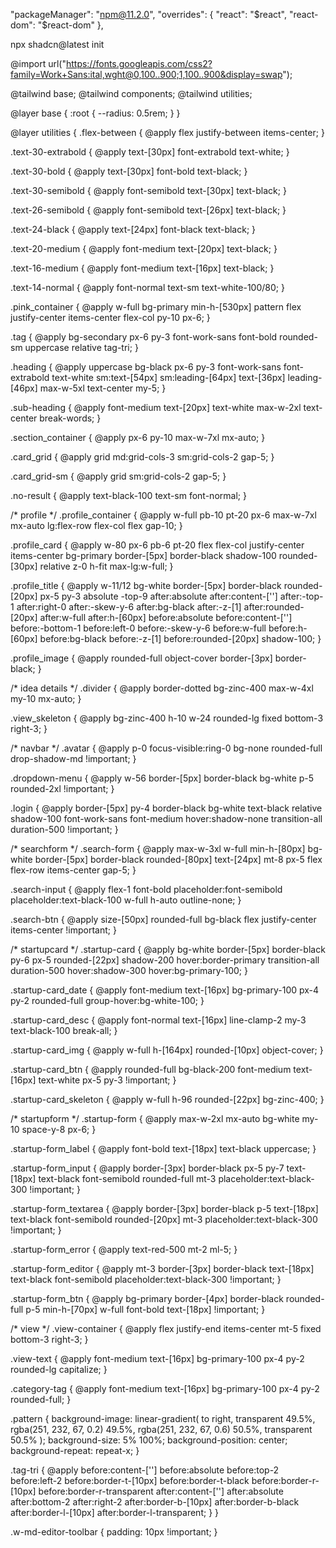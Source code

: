   "packageManager": "npm@11.2.0",
  "overrides": {
    "react": "$react",
    "react-dom": "$react-dom"
  },

npx shadcn@latest init


@import url("https://fonts.googleapis.com/css2?family=Work+Sans:ital,wght@0,100..900;1,100..900&display=swap");

@tailwind base;
@tailwind components;
@tailwind utilities;

@layer base {
  :root {
    --radius: 0.5rem;
  }
}

@layer utilities {
  .flex-between {
    @apply flex justify-between items-center;
  }

  .text-30-extrabold {
    @apply text-[30px] font-extrabold text-white;
  }

  .text-30-bold {
    @apply text-[30px] font-bold text-black;
  }

  .text-30-semibold {
    @apply font-semibold text-[30px] text-black;
  }

  .text-26-semibold {
    @apply font-semibold text-[26px] text-black;
  }

  .text-24-black {
    @apply text-[24px] font-black text-black;
  }

  .text-20-medium {
    @apply font-medium text-[20px] text-black;
  }

  .text-16-medium {
    @apply font-medium text-[16px] text-black;
  }

  .text-14-normal {
    @apply font-normal text-sm text-white-100/80;
  }

  .pink_container {
    @apply w-full bg-primary min-h-[530px] pattern flex justify-center items-center flex-col py-10 px-6;
  }

  .tag {
    @apply bg-secondary px-6 py-3 font-work-sans font-bold rounded-sm uppercase relative tag-tri;
  }

  .heading {
    @apply uppercase bg-black px-6 py-3 font-work-sans font-extrabold text-white sm:text-[54px] sm:leading-[64px] text-[36px] leading-[46px] max-w-5xl text-center my-5;
  }

  .sub-heading {
    @apply font-medium text-[20px] text-white max-w-2xl text-center break-words;
  }

  .section_container {
    @apply px-6 py-10 max-w-7xl mx-auto;
  }

  .card_grid {
    @apply grid md:grid-cols-3 sm:grid-cols-2 gap-5;
  }

  .card_grid-sm {
    @apply grid sm:grid-cols-2 gap-5;
  }

  .no-result {
    @apply text-black-100 text-sm font-normal;
  }

  /* profile */
  .profile_container {
    @apply w-full pb-10 pt-20 px-6 max-w-7xl mx-auto lg:flex-row flex-col flex gap-10;
  }

  .profile_card {
    @apply w-80 px-6 pb-6 pt-20 flex flex-col justify-center items-center bg-primary border-[5px] border-black shadow-100 rounded-[30px] relative z-0 h-fit max-lg:w-full;
  }

  .profile_title {
    @apply w-11/12 bg-white border-[5px] border-black rounded-[20px] px-5 py-3 absolute -top-9 after:absolute after:content-[''] after:-top-1 after:right-0 after:-skew-y-6 after:bg-black after:-z-[1] after:rounded-[20px] after:w-full after:h-[60px] before:absolute before:content-[''] before:-bottom-1 before:left-0  before:-skew-y-6 before:w-full before:h-[60px] before:bg-black  before:-z-[1] before:rounded-[20px] shadow-100;
  }

  .profile_image {
    @apply rounded-full object-cover border-[3px] border-black;
  }

  /* idea details */
  .divider {
    @apply border-dotted bg-zinc-400 max-w-4xl my-10 mx-auto;
  }

  .view_skeleton {
    @apply bg-zinc-400 h-10 w-24 rounded-lg fixed bottom-3 right-3;
  }

  /* navbar */
  .avatar {
    @apply p-0 focus-visible:ring-0 bg-none rounded-full drop-shadow-md !important;
  }

  .dropdown-menu {
    @apply w-56 border-[5px] border-black bg-white p-5 rounded-2xl !important;
  }

  .login {
    @apply border-[5px] py-4 border-black bg-white text-black relative shadow-100 font-work-sans font-medium hover:shadow-none transition-all duration-500 !important;
  }

  /* searchform */
  .search-form {
    @apply max-w-3xl w-full min-h-[80px] bg-white border-[5px] border-black rounded-[80px] text-[24px] mt-8 px-5 flex flex-row items-center gap-5;
  }

  .search-input {
    @apply flex-1 font-bold placeholder:font-semibold placeholder:text-black-100 w-full h-auto outline-none;
  }

  .search-btn {
    @apply size-[50px] rounded-full bg-black flex justify-center items-center !important;
  }

  /* startupcard */
  .startup-card {
    @apply bg-white border-[5px] border-black py-6 px-5 rounded-[22px] shadow-200 hover:border-primary transition-all duration-500 hover:shadow-300 hover:bg-primary-100;
  }

  .startup-card_date {
    @apply font-medium text-[16px] bg-primary-100 px-4 py-2 rounded-full group-hover:bg-white-100;
  }

  .startup-card_desc {
    @apply font-normal text-[16px] line-clamp-2 my-3 text-black-100 break-all;
  }

  .startup-card_img {
    @apply w-full h-[164px] rounded-[10px] object-cover;
  }

  .startup-card_btn {
    @apply rounded-full bg-black-200 font-medium text-[16px] text-white px-5 py-3 !important;
  }

  .startup-card_skeleton {
    @apply w-full h-96 rounded-[22px] bg-zinc-400;
  }

  /* startupform */
  .startup-form {
    @apply max-w-2xl mx-auto bg-white my-10 space-y-8 px-6;
  }

  .startup-form_label {
    @apply font-bold text-[18px] text-black uppercase;
  }

  .startup-form_input {
    @apply border-[3px] border-black px-5 py-7 text-[18px] text-black font-semibold rounded-full mt-3 placeholder:text-black-300 !important;
  }

  .startup-form_textarea {
    @apply border-[3px] border-black p-5 text-[18px] text-black font-semibold rounded-[20px] mt-3 placeholder:text-black-300 !important;
  }

  .startup-form_error {
    @apply text-red-500 mt-2 ml-5;
  }

  .startup-form_editor {
    @apply mt-3 border-[3px] border-black text-[18px] text-black font-semibold placeholder:text-black-300 !important;
  }

  .startup-form_btn {
    @apply bg-primary border-[4px] border-black rounded-full p-5 min-h-[70px] w-full font-bold text-[18px] !important;
  }

  /* view */
  .view-container {
    @apply flex justify-end items-center mt-5 fixed bottom-3 right-3;
  }

  .view-text {
    @apply font-medium text-[16px] bg-primary-100 px-4 py-2 rounded-lg capitalize;
  }

  .category-tag {
    @apply font-medium text-[16px] bg-primary-100 px-4 py-2 rounded-full;
  }

  .pattern {
    background-image: linear-gradient(
            to right,
            transparent 49.5%,
            rgba(251, 232, 67, 0.2) 49.5%,
            rgba(251, 232, 67, 0.6) 50.5%,
            transparent 50.5%
    );
    background-size: 5% 100%;
    background-position: center;
    background-repeat: repeat-x;
  }

  .tag-tri {
    @apply before:content-[''] before:absolute before:top-2 before:left-2 before:border-t-[10px] before:border-t-black before:border-r-[10px] before:border-r-transparent after:content-[''] after:absolute after:bottom-2 after:right-2 after:border-b-[10px] after:border-b-black after:border-l-[10px] after:border-l-transparent;
  }
}

.w-md-editor-toolbar {
  padding: 10px !important;
}